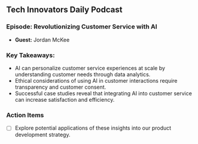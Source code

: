 ## Tech Innovators Daily Podcast

### Episode: Revolutionizing Customer Service with AI

- **Guest:** Jordan McKee

### Key Takeaways:

- AI can personalize customer service experiences at scale by understanding customer needs through data analytics.
- Ethical considerations of using AI in customer interactions require transparency and customer consent.
- Successful case studies reveal that integrating AI into customer service can increase satisfaction and efficiency.

### Action Items

- [ ] Explore potential applications of these insights into our product development strategy.
